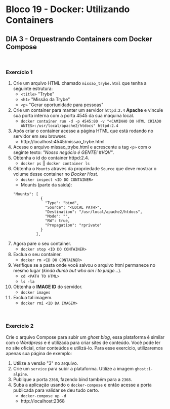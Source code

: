 # **Bloco 19 -** Docker: Utilizando Containers

## DIA 3 - Orquestrando Containers com Docker Compose

&nbsp;

### **Exercício 1**

1. Crie um arquivo HTML chamado `missao_trybe.html` que tenha a seguinte estrutura:
    * `<title>` "Trybe"
    * `<h1>` "Missão da Trybe"
    * `<p>` "Gerar oportunidade para pessoas"
2. Crie um container para manter um servidor `httpd:2.4` **Apache** e vincule sua porta interna com a porta 4545 da sua máquina local.
    * `docker container run -d -p 4545:80 -v "<CAMINHO DO HTML CRIADO ANTES>:/usr/local/apache2/htdocs" httpd:2.4`
3. Após criar o container acesse a página HTML que está rodando no servidor em seu browser.
    * http://localhost:4545/missao_trybe.html
4. Acesse o arquivo missao_trybe.html e acrescente a tag `<p>` com o seginte texto: *"Nosso negócio é GENTE! #VQV"*.
5. Obtenha o id do container httpd:2.4.
    * `docker ps` || `docker container ls`
6. Obtenha o `Mounts` através da propriedade `Source` que deve mostrar o volume desse container no *Docker Host*.
    * `docker inspect <ID DO CONTAINER>`
    * Mounts (parte da saída):
    ```
    "Mounts": [
                {
                  "Type": "bind",
                  "Source": "<LOCAL PATH>",
                  "Destination": "/usr/local/apache2/htdocs",
                  "Mode": "",
                  "RW": true,
                  "Propagation": "rprivate"
                }
              ],
    ```
7. Agora pare o seu container.
    * `docker stop <ID DO CONTAINER>`
8. Exclua o seu container.
    * `docker rm <ID DO CONTAINER>`
9. Verifique se a pasta onde você salvou o arquivo html permanece no mesmo lugar (*kinda dumb but who am i to judge...*).
	* `cd <PATH TO HTML>`
	* `ls -la`
10. Obtenha o **IMAGE ID** do servidor.
	* `docker images`
11. Exclua tal imagem.
	* `docker rmi <ID DA IMAGEM>`

&nbsp;

### **Exercício 2**

Crie o arquivo Compose para subir um *ghost blog*, essa plataforma é similar com o *Wordpress* e é utilizada para criar sites de conteúdo. Você pode ler no site oficial, criar conteúdos e utilizá-lo. Para esse exercício, utilizaremos apenas sua página de exemplo:

1. Utilize a versão "3" no arquivo.
2. Crie um `service` para subir a plataforma. Utilize a imagem `ghost:1-alpine`.
3. Publique a porta `2368`, fazendo bind também para a `2368`.
4. Suba a aplicação usando o `docker-compose` e então acesse a porta publicada para validar se deu tudo certo.
	* `docker-compose up -d`
	* http://localhost:2368